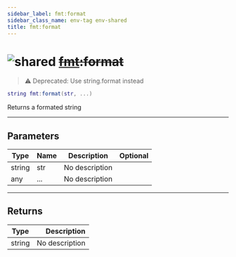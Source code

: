 ```yaml
---
sidebar_label: fmt:format
sidebar_class_name: env-tag env-shared
title: fmt:format
---
```


# <img src='/img/wiki/shared.png' alt='shared' classname='env-tag' /> ~~[fmt](../fmt/README.md):format~~

> ⚠ Deprecated: Use string.format instead

```lua
string fmt:format(str, ...)
```

Returns a formated string<br/>

-----------------
## Parameters

| Type   | Name | Description | Optional |
| ------ | ---- | ----------- | -------: |
| string | str | No description |   |
| any | ... | No description |   |

-----------------
## Returns

| Type   | Description |
| ------ | ----------: |
| string | No description |
